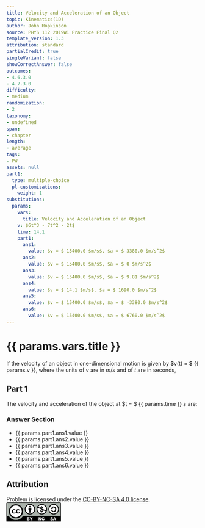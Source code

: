 ```yaml
---
title: Velocity and Acceleration of an Object
topic: Kinematics(1D)
author: John Hopkinson
source: PHYS 112 2019W1 Practice Final Q2
template_version: 1.3
attribution: standard
partialCredit: true
singleVariant: false
showCorrectAnswer: false
outcomes:
- 4.6.3.0
- 4.7.3.0
difficulty:
- medium
randomization:
- 2
taxonomy:
- undefined
span:
- chapter
length:
- average
tags:
- PW
assets: null
part1:
  type: multiple-choice
  pl-customizations:
    weight: 1
substitutions:
  params:
    vars:
      title: Velocity and Acceleration of an Object
    v: $6t^3 - 7t^2 - 2t$
    time: 14.1
    part1:
      ans1:
        value: $v = $ 15400.0 $m/s$, $a = $ 3380.0 $m/s^2$
      ans2:
        value: $v = $ 15400.0 $m/s$, $a = $ 0 $m/s^2$
      ans3:
        value: $v = $ 15400.0 $m/s$, $a = $ 9.81 $m/s^2$
      ans4:
        value: $v = $ 14.1 $m/s$, $a = $ 1690.0 $m/s^2$
      ans5:
        value: $v = $ 15400.0 $m/s$, $a = $ -3380.0 $m/s^2$
      ans6:
        value: $v = $ 15400.0 $m/s$, $a = $ 6760.0 $m/s^2$
---
```

# {{ params.vars.title }}
If the velocity of an object in one-dimensional motion is given by $v(t) = $ {{ params.v }}, where the units of $v$ are in $m/s$ and of $t$ are in seconds,

## Part 1

The velocity and acceleration of the object at $t = $ {{ params.time }} $s$ are:

### Answer Section

- {{ params.part1.ans1.value }}
- {{ params.part1.ans2.value }}
- {{ params.part1.ans3.value }}
- {{ params.part1.ans4.value }}
- {{ params.part1.ans5.value }}
- {{ params.part1.ans6.value }}

## Attribution

Problem is licensed under the [CC-BY-NC-SA 4.0 license](https://creativecommons.org/licenses/by-nc-sa/4.0/).<br> ![The Creative Commons 4.0 license requiring attribution-BY, non-commercial-NC, and share-alike-SA license.](https://raw.githubusercontent.com/firasm/bits/master/by-nc-sa.png)